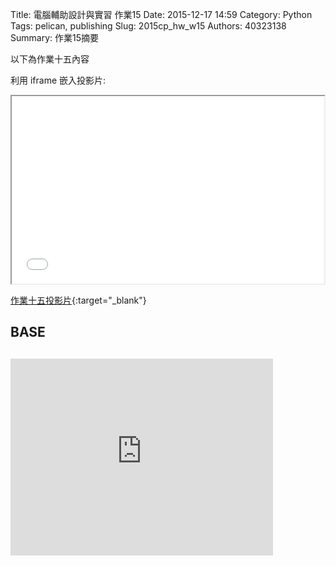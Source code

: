 Title: 電腦輔助設計與實習 作業15
Date: 2015-12-17 14:59
Category: Python
Tags: pelican, publishing
Slug: 2015cp_hw_w15
Authors: 40323138
Summary: 作業15摘要

以下為作業十五內容

利用 iframe 嵌入投影片:

<iframe src="simplest13.html" width="500" height="300"></iframe>

[作業十五投影片](simplest14.html){:target="_blank"}

 <h2>BASE <h2>
 
 <script src="https://embed.github.com/view/3d/40323150/2015cadp/gh-pages/images/1base.stl"></script>
 
<iframe width="420" height="315" src="https://www.youtube.com/embed/7-w-1sMNhjU" frameborder="0" allowfullscreen></iframe>
